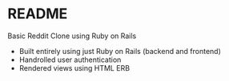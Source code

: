 # README

Basic Reddit Clone using Ruby on Rails

- Built entirely using just Ruby on Rails (backend and frontend)
- Handrolled user authentication
- Rendered views using HTML ERB
